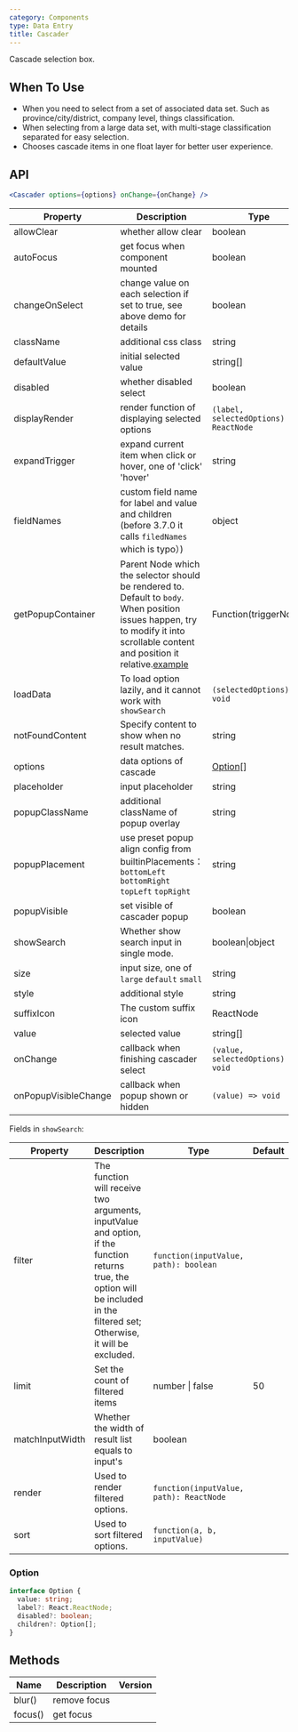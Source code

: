 ```yaml
---
category: Components
type: Data Entry
title: Cascader
---
```


Cascade selection box.

## When To Use

- When you need to select from a set of associated data set. Such as province/city/district, company level, things classification.
- When selecting from a large data set, with multi-stage classification separated for easy selection.
- Chooses cascade items in one float layer for better user experience.

## API

```jsx
<Cascader options={options} onChange={onChange} />
```

| Property | Description | Type | Default | Version |
| --- | --- | --- | --- | --- |
| allowClear | whether allow clear | boolean | true |  |
| autoFocus | get focus when component mounted | boolean | false |  |
| changeOnSelect | change value on each selection if set to true, see above demo for details | boolean | false |  |
| className | additional css class | string | - |  |
| defaultValue | initial selected value | string\[] | \[] |  |
| disabled | whether disabled select | boolean | false |  |
| displayRender | render function of displaying selected options | `(label, selectedOptions) => ReactNode` | `label => label.join(' / ')` |  |
| expandTrigger | expand current item when click or hover, one of 'click' 'hover' | string | 'click' |  |
| fieldNames | custom field name for label and value and children (before 3.7.0 it calls `filedNames` which is typo）) | object | `{ label: 'label', value: 'value', children: 'children' }` | 3.7.0 |
| getPopupContainer | Parent Node which the selector should be rendered to. Default to `body`. When position issues happen, try to modify it into scrollable content and position it relative.[example](https://codepen.io/afc163/pen/zEjNOy?editors=0010) | Function(triggerNode) | () => document.body |  |
| loadData | To load option lazily, and it cannot work with `showSearch` | `(selectedOptions) => void` | - |  |
| notFoundContent | Specify content to show when no result matches. | string | 'Not Found' |  |
| options | data options of cascade | [Option](#Option)[] | - |  |
| placeholder | input placeholder | string | 'Please select' |  |
| popupClassName | additional className of popup overlay | string | - |  |
| popupPlacement | use preset popup align config from builtinPlacements：`bottomLeft` `bottomRight` `topLeft` `topRight` | string | `bottomLeft` |  |
| popupVisible | set visible of cascader popup | boolean | - |  |
| showSearch | Whether show search input in single mode. | boolean\|object | false |  |
| size | input size, one of `large` `default` `small` | string | `default` |  |
| style | additional style | string | - |  |
| suffixIcon | The custom suffix icon | ReactNode | - | 3.10.0 |
| value | selected value | string\[] | - |  |
| onChange | callback when finishing cascader select | `(value, selectedOptions) => void` | - |  |
| onPopupVisibleChange | callback when popup shown or hidden | `(value) => void` | - |  |

Fields in `showSearch`:

| Property | Description | Type | Default | Version |
| --- | --- | --- | --- | --- |
| filter | The function will receive two arguments, inputValue and option, if the function returns true, the option will be included in the filtered set; Otherwise, it will be excluded. | `function(inputValue, path): boolean` |  |  |
| limit | Set the count of filtered items | number \| false | 50 | 3.11.0 |
| matchInputWidth | Whether the width of result list equals to input's | boolean |  |  |
| render | Used to render filtered options. | `function(inputValue, path): ReactNode` |  |  |
| sort | Used to sort filtered options. | `function(a, b, inputValue)` |  |  |

### Option

```typescript
interface Option {
  value: string;
  label?: React.ReactNode;
  disabled?: boolean;
  children?: Option[];
}
```

## Methods

| Name    | Description  | Version |
| ------- | ------------ | ------- |
| blur()  | remove focus |         |
| focus() | get focus    |         |
